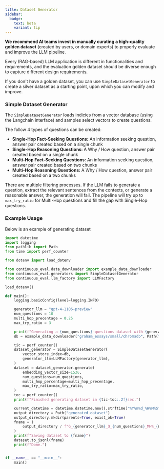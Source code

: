 ```yaml
---
title: Dataset Generator
sidebar:
  badge:
    text: beta
    variant: tip
---
```


**We recommend AI teams invest in manually curating a high-quality golden dataset** (created by users, or domain experts) to properly evaluate and improve the LLM pipeline.

Every (RAG-based) LLM application is different in functionalities and requirements, and the evaluation golden dataset should be diverse enough to capture different design requirements.

If you don't have a golden dataset, you can use `SimpleDatasetGenerator` to create a silver dataset as a starting point, upon which you can modify and improve.

### Simple Dataset Generator

The `SimpleDatasetGenerator` loads indicies from a vector database (using the Langchain interface) and samples select vectors to create questions.

The follow 4 types of questions can be created:

-   **Single-Hop Fact-Seeking Questions:** An information seeking question, answer pair created based on a single chunk
-   **Single-Hop Reasoning Questions:** A Why / How question, answer pair created based on a single chunk
-   **Multi-Hop Fact-Seeking Questions:** An information seeking question, answer pair created based on two chunks
-   **Multi-Hop Reasoning Questions:** A Why / How question, answer pair created based on a two chunks

There are multiple filtering processes. If the LLM fails to generate a question, extract the relevant sentences from the contexts, or generate a reasonable answer, the generation will fail. The pipeline will try up to `max_try_ratio` for Multi-Hop questions and fill the gap with Single-Hop questions.

### Example Usage

Below is an example of generating dataset

```python
import datetime
import logging
from pathlib import Path
from time import perf_counter

from dotenv import load_dotenv

from continuous_eval.data_downloader import example_data_downloader
from continuous_eval.generators import SimpleDatasetGenerator
from continuous_eval.llm_factory import LLMFactory

load_dotenv()

def main():
    logging.basicConfig(level=logging.INFO)

    generator_llm = "gpt-4-1106-preview"
    num_questions = 10
    multi_hop_precentage = 0.25
    max_try_ratio = 3

    print(f"Generating a {num_questions}-questions dataset with {generator_llm}...")
    db = example_data_downloader("graham_essays/small/chromadb", Path("temp"), force_download=False)

    tic = perf_counter()
    dataset_generator = SimpleDatasetGenerator(
        vector_store_index=db,
        generator_llm=LLMFactory(generator_llm),
    )
    dataset = dataset_generator.generate(
        embedding_vector_size=1536,
        num_questions=num_questions,
        multi_hop_percentage=multi_hop_precentage,
        max_try_ratio=max_try_ratio,
    )
    toc = perf_counter()
    print(f"Finished generating dataset in {tic-toc:.2f}sec.")

    current_datetime = datetime.datetime.now().strftime("%Y%m%d_%H%M%S")
    output_directory = Path("generated_dataset")
    output_directory.mkdir(parents=True, exist_ok=True)
    fname = (
        output_directory / f"G_{generator_llm}_Q_{num_questions}_MH%_{multi_hop_precentage}_{current_datetime}.jsonl"
    )
    print(f"Saving dataset to {fname}")
    dataset.to_jsonl(fname)
    print(f"Done.")


if __name__ == "__main__":
    main()
```
